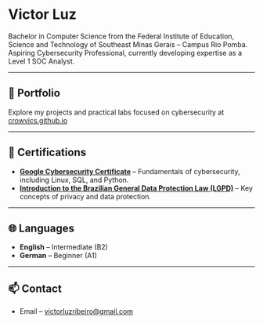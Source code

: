 <h1>Victor Luz</h1>

<p>
  Bachelor in Computer Science from the Federal Institute of Education, Science and Technology of Southeast Minas Gerais &ndash; Campus Rio Pomba. Aspiring Cybersecurity Professional, currently developing expertise as a Level 1 SOC Analyst.
</p>

<hr/>

<h2>🔐 Portfolio</h2> <p> Explore my projects and practical labs focused on cybersecurity at <a href="https://crowvics.github.io/index.html" target="_blank">crowvics.github.io</a> </p>

<hr/>

<h2>📜 Certifications</h2>
<ul>
  <li>
    <strong><a href="https://crowvics.github.io/certifications/Google_cybersecurity.pdf" target="_blank">Google Cybersecurity Certificate</a></strong> – Fundamentals of cybersecurity, including Linux, SQL, and Python.
  </li>
  <li>
    <strong><a href="https://crowvics.github.io/certifications/Enap_LGPD.pdf" target="_blank">Introduction to the Brazilian General Data Protection Law (LGPD)</a></strong> – Key concepts of privacy and data protection.
  </li>
</ul>

<hr/>

<h2>🌐 Languages</h2>
<ul>
  <li><strong>English</strong> – Intermediate (B2)</li>
  <li><strong>German</strong> – Beginner (A1)</li>
</ul>

<hr/>

<h2>📫 Contact</h2>
<ul>
  <li>Email – <a href="mailto:victorluzribeiro@gmail.com">victorluzribeiro@gmail.com</a></li>
</ul>
